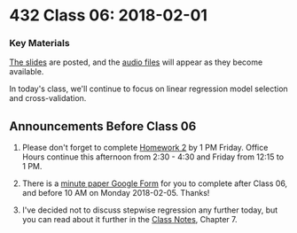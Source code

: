 # 432 Class 06: 2018-02-01

### Key Materials

[The slides](https://github.com/THOMASELOVE/432-2018/tree/master/slides/class06) are posted, and the [audio files](https://github.com/THOMASELOVE/432-2018/tree/master/slides/class06) will appear as they become available.

In today's class, we'll continue to focus on linear regression model selection and cross-validation. 

## Announcements Before Class 06

1. Please don't forget to complete [Homework 2](https://github.com/THOMASELOVE/432-2018/tree/master/assignments/hw2) by 1 PM Friday. Office Hours continue this afternoon from 2:30 - 4:30 and Friday from 12:15 to 1 PM.

2. There is a [minute paper Google Form](https://goo.gl/forms/uylKCzjUMAMeim0w2) for you to complete after Class 06, and before 10 AM on Monday 2018-02-05. Thanks! 

3. I've decided not to discuss stepwise regression any further today, but you can read about it further in the [Class Notes](https://thomaselove.github.io/432-notes/), Chapter 7.

